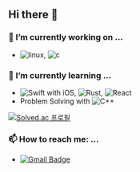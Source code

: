 ## Hi there 👋

### 🔭 I’m currently working on ...
* ![linux](https://img.shields.io/badge/linux-000000?style=plastic&logo=linux), ![c](https://img.shields.io/badge/clang-000000?style=plastic&logo=c)

### 🌱 I’m currently learning ...
* ![Swift](https://img.shields.io/badge/Swift-000000?style=plastic&logo=swift) with iOS, ![Rust](https://img.shields.io/badge/Rust-000000?style=plastic&logo=rust), ![React](https://img.shields.io/badge/React-000000?style=plastic&logo=react)
* Problem Solving with ![C++](https://img.shields.io/badge/C++-000000?style=plastic&logo=cplusplus)

[![Solved.ac 프로필](http://mazassumnida.wtf/api/v2/generate_badge?boj=tiger1710)](https://solved.ac/tiger1710)

### 📫 How to reach me: ...
* [![Gmail Badge](https://img.shields.io/badge/Gmail-ffffff?style=plastic&logo=gmail&link=mailto:tiger1710p@gmail.com)](mailto:tiger1710p@gmail.com)

<!--
**tiger1710/tiger1710** is a ✨ _special_ ✨ repository because its `README.md` (this file) appears on your GitHub profile.

Here are some ideas to get you started:

- 👯 I’m looking to collaborate on ...
- 🤔 I’m looking for help with ...
- 💬 Ask me about ...

- 😄 Pronouns: ...
- ⚡ Fun fact: ...
-->
